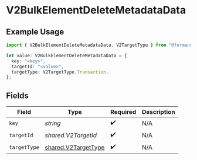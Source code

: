 # V2BulkElementDeleteMetadataData

## Example Usage

```typescript
import { V2BulkElementDeleteMetadataData, V2TargetType } from "@formance/formance-sdk/sdk/models/shared";

let value: V2BulkElementDeleteMetadataData = {
  key: "<key>",
  targetId: "<value>",
  targetType: V2TargetType.Transaction,
};
```

## Fields

| Field                                                             | Type                                                              | Required                                                          | Description                                                       |
| ----------------------------------------------------------------- | ----------------------------------------------------------------- | ----------------------------------------------------------------- | ----------------------------------------------------------------- |
| `key`                                                             | *string*                                                          | :heavy_check_mark:                                                | N/A                                                               |
| `targetId`                                                        | *shared.V2TargetId*                                               | :heavy_check_mark:                                                | N/A                                                               |
| `targetType`                                                      | [shared.V2TargetType](../../../sdk/models/shared/v2targettype.md) | :heavy_check_mark:                                                | N/A                                                               |